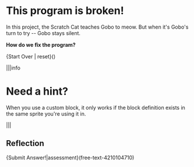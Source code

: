# This program is broken!
In this project, the Scratch Cat teaches Gobo to meow. But when it's Gobo's turn to try -- Gobo stays silent. 

**How do we ﬁx the program?**

{Start Over | reset}()

|||info
# Need a hint?
When you use a custom block, it only works if the block definition exists in the same sprite you're using it in.

|||

## Reflection
{Submit Answer!|assessment}(free-text-4210104710)
